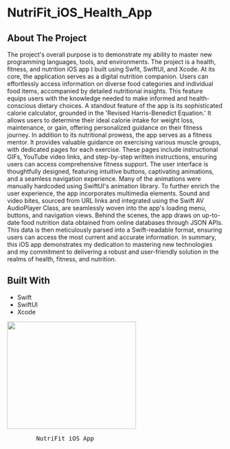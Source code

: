 # NutriFit_iOS_Health_App

## About The Project

The project's overall purpose is to demonstrate my ability to master new programming languages, tools, and environments. The project is a health, fitness, and nutrition iOS app I built using Swfit, SwiftUI, and Xcode. At its core, the application serves as a digital nutrition companion. Users can effortlessly access information on diverse food categories and individual food items, accompanied by detailed nutritional insights. This feature equips users with the knowledge needed to make informed and health-conscious dietary choices. A standout feature of the app is its sophisticated calorie calculator, grounded in the 'Revised Harris-Benedict Equation.' It allows users to determine their ideal calorie intake for weight loss, maintenance, or gain, offering personalized guidance on their fitness journey. In addition to its nutritional prowess, the app serves as a fitness mentor. It provides valuable guidance on exercising various muscle groups, with dedicated pages for each exercise. These pages include instructional GIFs, YouTube video links, and step-by-step written instructions, ensuring users can access comprehensive fitness support. The user interface is thoughtfully designed, featuring intuitive buttons, captivating animations, and a seamless navigation experience. Many of the animations were manually hardcoded using SwiftUI's animation library. To further enrich the user experience, the app incorporates multimedia elements. Sound and video bites, sourced from URL links and integrated using the Swift AV AudioPlayer Class, are seamlessly woven into the app's loading menu, buttons, and navigation views. Behind the scenes, the app draws on up-to-date food nutrition data obtained from online databases through JSON APIs. This data is then meticulously parsed into a Swift-readable format, ensuring users can access the most current and accurate information. In summary, this iOS app demonstrates my dedication to mastering new technologies and my commitment to delivering a robust and user-friendly solution in the realms of health, fitness, and nutrition.

## Built With

* Swift
* SwiftUI
* Xcode

<p float="left">
  <img src="https://github.com/zzachari23/zzachari23/blob/main/NutriFit.gif" width="300" height = "250"/>
</p>
<pre>        NutriFit iOS App                     </pre>


